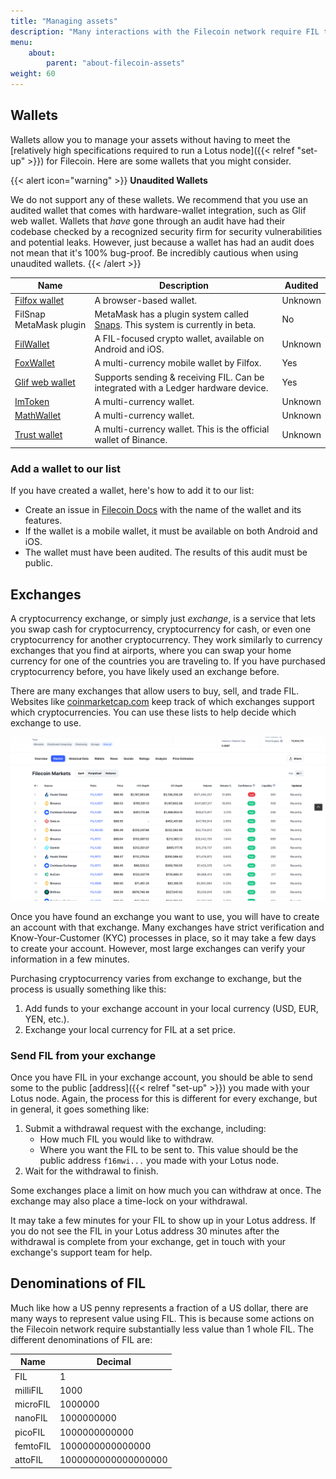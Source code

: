 ```yaml
---
title: "Managing assets"
description: "Many interactions with the Filecoin network require FIL to process. This page explains the different denominations of FIL, how to store it, and how to aquire it."
menu:
    about:
        parent: "about-filecoin-assets"
weight: 60
---
```


## Wallets

Wallets allow you to manage your assets without having to meet the [relatively high specifications required to run a Lotus node]({{< relref "set-up" >}}) for Filecoin. Here are some wallets that you might consider.

{{< alert icon="warning" >}}
**Unaudited Wallets**

We do not support any of these wallets. We recommend that you use an audited wallet that comes with hardware-wallet integration, such as Glif web wallet. Wallets that _have_ gone through an audit have had their codebase checked by a recognized security firm for security vulnerabilities and potential leaks. However, just because a wallet has had an audit does not mean that it's 100% bug-proof. Be incredibly cautious when using unaudited wallets.
{{< /alert >}}

 Name                                           | Description                                                                                                                          | Audited |
| ---------------------------------------------- | ------------------------------------------------------------------------------------------------------------------------------------ | ------- |
| [Filfox wallet](https://wallet.filfox.info/en) | A browser-based wallet.                                                                                                              | Unknown |
| FilSnap MetaMask plugin                        | MetaMask has a plugin system called [Snaps](https://github.com/MetaMask/metamask-snaps-beta/wiki). This system is currently in beta. | No      |
| [FilWallet](https://filwallet.co) | A FIL-focused crypto wallet, available on Android and iOS. | Unknown |
| [FoxWallet](https://foxwallet.com/)            | A multi-currency mobile wallet by Filfox.                                                                                             | Yes     |
| [Glif web wallet](https://wallet.glif.io)                                | Supports sending & receiving FIL. Can be integrated with a Ledger hardware device.                                                   | Yes     |
| [ImToken](https://token.im/)                   | A multi-currency wallet.                                                                                                             | Unknown |
| [MathWallet](https://mathwallet.org/en-us/)    | A multi-currency wallet.                                                                                                             | Unknown |
| [Trust wallet](https://trustwallet.com/)                                   | A multi-currency wallet. This is the official wallet of Binance.                                                                     | Unknown |

### Add a wallet to our list

If you have created a wallet, here's how to add it to our list:

- Create an issue in [Filecoin Docs](https://github.com/filecoin-project/filecoin-docs) with the name of the wallet and its features.
- If the wallet is a mobile wallet, it must be available on both Android and iOS.
- The wallet must have been audited. The results of this audit must be public.

## Exchanges

A cryptocurrency exchange, or simply just _exchange_, is a service that lets you swap cash for cryptocurrency, cryptocurrency for cash, or even one cryptocurrency for another cryptocurrency. They work similarly to currency exchanges that you find at airports, where you can swap your home currency for one of the countries you are traveling to. If you have purchased cryptocurrency before, you have likely used an exchange before.

There are many exchanges that allow users to buy, sell, and trade FIL. Websites like [coinmarketcap.com](https://coinmarketcap.com/currencies/filecoin/markets/) keep track of which exchanges support which cryptocurrencies. You can use these lists to help decide which exchange to use.

![Coinmarketcap show a list of exchanges that support FIL.](coinmarketcap-exchanges.png)

Once you have found an exchange you want to use, you will have to create an account with that exchange. Many exchanges have strict verification and Know-Your-Customer (KYC) processes in place, so it may take a few days to create your account. However, most large exchanges can verify your information in a few minutes.

Purchasing cryptocurrency varies from exchange to exchange, but the process is usually something like this:

1. Add funds to your exchange account in your local currency (USD, EUR, YEN, etc.).
1. Exchange your local currency for FIL at a set price.

### Send FIL from your exchange

Once you have FIL in your exchange account, you should be able to send some to the public [address]({{< relref "set-up" >}}) you made with your Lotus node. Again, the process for this is different for every exchange, but in general, it goes something like:

1. Submit a withdrawal request with the exchange, including:
    - How much FIL you would like to withdraw.
    - Where you want the FIL to be sent to. This value should be the public address `f16mwi...` you made with your Lotus node.
1. Wait for the withdrawal to finish.

Some exchanges place a limit on how much you can withdraw at once. The exchange may also place a time-lock on your withdrawal.

It may take a few minutes for your FIL to show up in your Lotus address. If you do not see the FIL in your Lotus address 30 minutes after the withdrawal is complete from your exchange, get in touch with your exchange's support team for help.

## Denominations of FIL

Much like how a US penny represents a fraction of a US dollar, there are many ways to represent value using FIL. This is because some actions on the Filecoin network require substantially less value than 1 whole FIL. The different denominations of FIL are:

| Name     | Decimal             |
| -------- | ------------------- |
| FIL      | 1                   |
| milliFIL | 1000                |
| microFIL | 1000000             |
| nanoFIL  | 1000000000          |
| picoFIL  | 1000000000000       |
| femtoFIL | 1000000000000000    |
| attoFIL  | 1000000000000000000 |
